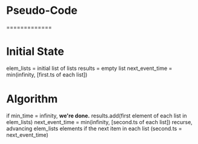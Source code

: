 # Pseudo-Code
=============

# Initial State
elem_lists      = initial list of lists
results         = empty list
next_event_time = min(infinity, [first.ts of each list])

# Algorithm 
if min_time = infinity, **we're done.**
results.add(first element of each list in elem_lists)
next_event_time = min(infinity, [second.ts of each list])
recurse, advancing elem_lists elements if the next
         item in each list (second.ts = next_event_time)
